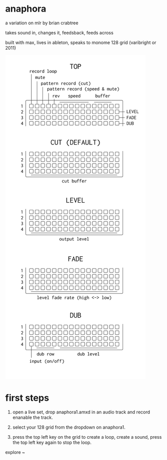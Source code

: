 # anaphora

a variation on mlr by brian crabtree

takes sound in, changes it, feedsback, feeds across

built with max, lives in ableton, speaks to monome 128 grid (varibright or 2011)

![docs](anaphora1_docs.png)

# first steps

1.  open a live set, drop anaphora1.amxd in an audio track and record enanable the track.

2.  select your 128 grid from the dropdown on anaphora1.

3.  press the top left key on the grid to create a loop, create a sound, press the top left key again to stop the loop. 

explore ~
